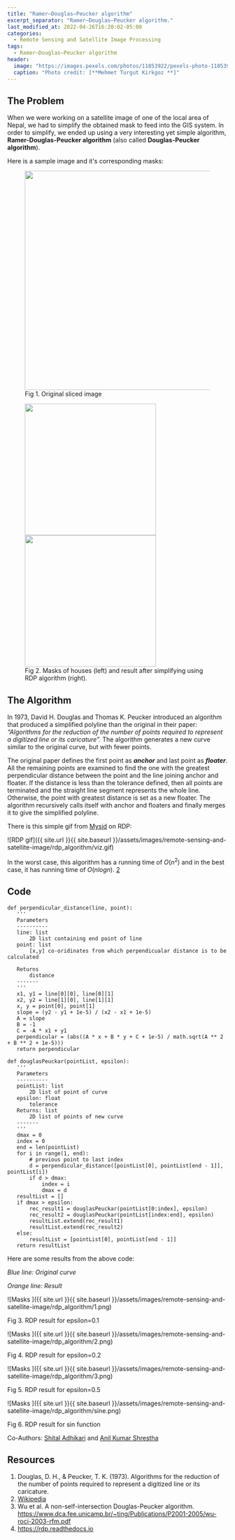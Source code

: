 ```yaml
---
title: "Ramer–Douglas–Peucker algorithm"
excerpt_separator: "Ramer–Douglas–Peucker algorithm."
last_modified_at: 2022-04-26T16:20:02-05:00
categories:
  - Remote Sensing and Satellite Image Processing
tags:
  - Ramer–Douglas–Peucker algorithm
header:
  image: "https://images.pexels.com/photos/11853922/pexels-photo-11853922.jpeg?auto=compress&cs=tinysrgb&w=1260&h=750&dpr=2"
  caption: "Photo credit: [**Mehmet Turgut Kirkgoz **]"
---
```


## The Problem

When we were working on a satellite image of one of the local area of Nepal, we had to simplify the obtained mask to feed into the GIS system. In order to simplify, we ended up using a very interesting yet simple algorithm, **Ramer-Douglas-Peucker algorithm** (also called **Douglas-Peucker algorithm**). 

Here is a sample image and it's corresponding masks:


<figure>
<img src='{{ site.url }}{{ site.baseurl }}/assets/images/remote-sensing-and-satellite-image/rdp_algorithm/original.jpg' width='500'>
<figcaption>Fig 1. Original sliced image</figcaption>
</figure>

<figure>
<img src='{{ site.url }}{{ site.baseurl }}/assets/images/remote-sensing-and-satellite-image/rdp_algorithm/mask.jpg' width='300'>
<img src='{{ site.url }}{{ site.baseurl }}/assets/images/remote-sensing-and-satellite-image/rdp_algorithm/result.png' width='300'>
<figcaption>Fig 2. Masks of houses (left) and result after simplifying using RDP algorithm (right).</figcaption>
</figure>

## The Algorithm
In 1973, David H. Douglas and Thomas K. Peucker introduced an algorithm that produced a simplified polyline than the original in their paper: *“Algorithms for the reduction of the number of points required to represent a digitized line or its caricature”.* The algorithm generates a new curve similar to the original curve, but with fewer points.

The original paper defines the first point as ***anchor*** and last point as ***floater***. All the remaining points are examined to find the one with the greatest perpendicular distance between the point and the line joining anchor and floater. If the distance is less than the tolerance defined, then all points are terminated and the straight line segment represents the whole line. Otherwise, the point with greatest distance is set as a new floater. The algorithm recursively calls itself with anchor and floaters and finally merges it to give the simplified polyline.

There is this simple gif from [Mysid](https://en.wikipedia.org/wiki/User:Mysid) on RDP:

![RDP gif]({{ site.url }}{{ site.baseurl }}/assets/images/remote-sensing-and-satellite-image/rdp_algorithm/viz.gif)

In the worst case, this algorithm has a running time of $O(n^2)$ and in the best case, it has running time of $O(nlog ⁡n)$. [2](https://en.wikipedia.org/wiki/Ramer%E2%80%93Douglas%E2%80%93Peucker_algorithm)

## Code

```
def perpendicular_distance(line, point):
   '''
   Parameters
   ----------
   line: list
       2D list containing end point of line
   point: list
       [x,y] co-oridinates from which perpendicualar distance is to be calculated

   Returns
       distance
   -------
   '''
   x1, y1 = line[0][0], line[0][1]
   x2, y2 = line[1][0], line[1][1]
   x, y = point[0], point[1]
   slope = (y2 - y1 + 1e-5) / (x2 - x1 + 1e-5)
   A = slope
   B = -1
   C = -A * x1 + y1
   perpendicular = (abs((A * x + B * y + C + 1e-5) / math.sqrt(A ** 2 + B ** 2 + 1e-5)))
   return perpendicular

def douglasPeuckar(pointList, epsilon):
   '''
   Parameters
   ----------
   pointList: list
       2D list of point of curve
   epsilon: float
       tolerance
   Returns: list
       2D list of points of new curve
   -------
   '''
   dmax = 0
   index = 0
   end = len(pointList)
   for i in range(1, end):
       # previous point to last index
       d = perpendicular_distance([pointList[0], pointList[end - 1]], pointList[i])
       if d > dmax:
           index = i
           dmax = d
   resultList = []
   if dmax > epsilon:
       rec_result1 = douglasPeuckar(pointList[0:index], epsilon)
       rec_result2 = douglasPeuckar(pointList[index:end], epsilon)
       resultList.extend(rec_result1)
       resultList.extend(rec_result2)
   else:
       resultList = [pointList[0], pointList[end - 1]]
   return resultList
```

Here are some results from the above code:

*Blue line: Original curve*

*Orange line: Result*

![Masks ]({{ site.url }}{{ site.baseurl }}/assets/images/remote-sensing-and-satellite-image/rdp_algorithm/1.png)

Fig 3. RDP result for epsilon=0.1

![Masks ]({{ site.url }}{{ site.baseurl }}/assets/images/remote-sensing-and-satellite-image/rdp_algorithm/2.png)

Fig 4. RDP result for epsilon=0.2

![Masks ]({{ site.url }}{{ site.baseurl }}/assets/images/remote-sensing-and-satellite-image/rdp_algorithm/3.png)

Fig 5. RDP result for epsilon=0.5

![Masks ]({{ site.url }}{{ site.baseurl }}/assets/images/remote-sensing-and-satellite-image/rdp_algorithm/sine.png)

Fig 6. RDP result for sin function


Co-Authors: [Shital Adhikari](https://shitaladhikari.github.io/) and [Anil Kumar Shrestha](https://anilkshrestha.com.np)


## Resources
1. Douglas, D. H., & Peucker, T. K. (1973). Algorithms for the reduction of the number of points required to represent a digitized line or its caricature.
2. [Wikipedia](https://en.wikipedia.org/wiki/Ramer%E2%80%93Douglas%E2%80%93Peucker_algorithm)
3. Wu et al. A non-self-intersection Douglas-Peucker algorithm. https://www.dca.fee.unicamp.br/~ting/Publications/P2001-2005/wu-roci-2003-rfm.pdf 
4. https://rdp.readthedocs.io 

